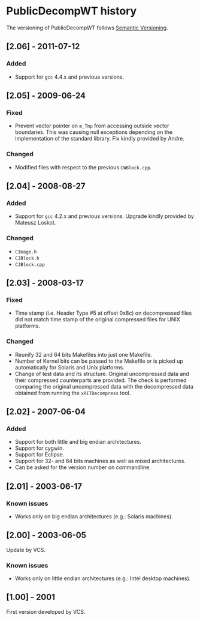 # PublicDecompWT history
The versioning of PublicDecompWT follows [Semantic Versioning](https://semver.org/).

## [2.06] - 2011-07-12
### Added
- Support for `gcc` 4.4.x and previous versions.

## [2.05] - 2009-06-24
### Fixed
- Prevent vector pointer on `m_Tmp` from accessing outside vector boundaries.
This was causing null exceptions depending on the implementation of the standard library.
Fix kindly provided by Andre.

### Changed
- Modified files with respect to the previous `CWBlock.cpp`.

## [2.04] - 2008-08-27
### Added
- Support for `gcc` 4.2.x and previous versions. Upgrade kindly provided by Mateusz Loskot.

### Changed
- `CImage.h`
- `CJBlock.h`
- `CJBlock.cpp`

## [2.03] - 2008-03-17
### Fixed
- Time stamp (i.e. Header Type #5 at offset 0x8c) on decompressed files did not match time stamp of the original compressed files for UNIX platforms.

### Changed
- Reunify 32 and 64 bits Makefiles into just one Makefile.
- Number of Kernel bits can be passed to the Makefile or is picked up automatically for Solaris and Unix platforms.
- Change of test data and its structure.
Original uncompressed data and their compressed counterparts are provided.
The check is performed comparing the original uncompressed data with the decompressed data obtained from running the `xRITDecompress` tool.

## [2.02] - 2007-06-04
### Added
- Support for both little and big endian architectures.
- Support for cygwin.
- Support for Eclipse.
- Support for 32- and 64 bits machines as well as mixed architectures.
- Can be asked for the version number on commandline.

## [2.01] - 2003-06-17
### Known issues
- Works only on big endian architectures (e.g.: Solaris machines).

## [2.00] - 2003-06-05
Update by VCS.
### Known issues
- Works only on little endian architectures (e.g.: Intel desktop machines).

## [1.00] - 2001
First version developed by VCS.
